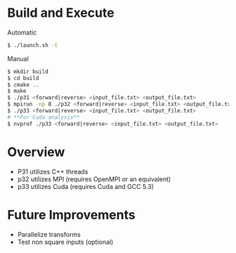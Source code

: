 # Build and Execute
Automatic 
```bash
$ ./launch.sh -t
```

Manual
```bash
$ mkdir build
$ cd build
$ cmake ..
$ make
$ ./p31 <forward|reverse> <input_file.txt> <output_file.txt>
$ mpirun -np 8 ./p32 <forward|reverse> <input_file.txt> <output_file.txt> 
$ ./p33 <forward|reverse> <input_file.txt> <output_file.txt>
# **For Cuda analysis**
$ nvprof ./p33 <forward|reverse> <input_file.txt> <output_file.txt>   
```

# Overview
- P31 utilizes C++ threads
- p32 utilizes MPI (requires OpenMPI or an equivalent)
- p33 utilizes Cuda (requires Cuda and GCC 5.3)

# Future Improvements
- Parallelize transforms
- Test non square inputs (optional)
